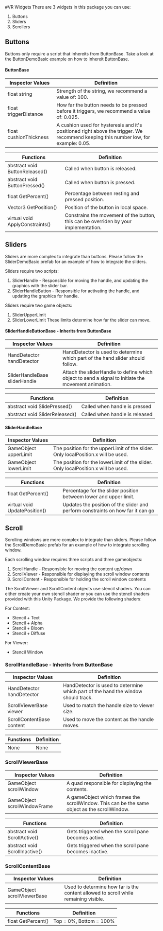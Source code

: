 #VR Widgets
There are 3 widgets in this package you can use:

1. Buttons
2. Sliders
3. Scrollers

## Buttons
Buttons only require a script that inhereits from ButtonBase.
Take a look at the ButtonDemoBasic example on how to inhereit ButtonBase.

#### ButtonBase
Inspector Values  | Definition
------- | ----------
float string            | Strength of the string, we recommend a value of: 100.
float triggerDistance   | How far the button needs to be pressed before it triggers, we recommend a value of: 0.025.
float cushionThickness  | A cushion used for hysteresis and it's positioned right above the trigger. We recommend keeping this number low, for example: 0.05.

Functions | Definition
--------- | ---------
abstract void ButtonReleased()  | Called when button is released.
abstract void ButtonPressed()   | Called when button is pressed.
float GetPercent()              | Percentage between resting and pressed position.
Vector3 GetPosition()           | Position of the button in local space.
virtual void ApplyConstraints() | Constrains the movement of the button, this can be overriden by your implementation.

## Sliders
Sliders are more complex to integrate than buttons.
Please follow the SliderDemoBasic prefab for an example of how to integrate the sliders.

Sliders require two scripts:
1. SliderHandle - Responsible for moving the handle, and updating the graphics with the slider bar.
2. SliderHandleButton - Responsible for activating the handle, and updating the graphics for handle.

Sliders require two game objects:
1. SliderUpperLimit
2. SliderLowerLimit
These limits determine how far the slider can move.

#### SliderHandleButtonBase - Inherits from ButtonBase
Inspector Values | Definition
---------------- | ----------
HandDetector handDetector     | HandDetector is used to determine which part of the hand slider should follow.
SliderHandleBase sliderHandle | Attach the sliderHandle to define which object to send a signal to initiate the movement animation.

Functions | Definition
--------- | ----------
abstract void SlidePressed()  | Called when handle is pressed
abstract void SliderReleased()   | Called when handle is released

#### SliderHandleBase
Inspector Values | Definition
---------------- | ----------
GameObject upperLimit | The position for the upperLimit of the slider. Only localPosition.x will be used.
GameObject lowerLimit | The position for the lowerLimit of the slider. Only localPosition.x will be used.

Functions | Definition
--------- | ----------
float GetPercent()            | Percentage for the slider position betweem lower and upper limit.
virtual void UpdatePosition() | Updates the position of the slider and perform constraints on how far it can go

## Scroll
Scrolling windows are more complex to integrate than sliders.
Please follow the ScrollDemoBasic prefab for an example of how to integrate scrolling window.

Each scrolling window requires three scripts and three gameobjects:
1. ScrollHandle - Responsible for moving the content up/down
2. ScrollViewer - Responsible for displaying the scroll window contents
3. ScrollContent - Responsible for holding the scroll window contents

The ScrollViewer and ScrollContent objects use stencil shaders. You can either create your own stencil shader or you can use the stencil shaders provided with this Unity Package. We provide the following shaders:

For Content:
  * Stencil + Text
  * Stencil + Alpha
  * Stencil + Bloom
  * Stencil + Diffuse

For Viewer:
  * Stencil Window
  
### ScrollHandleBase - Inherits from ButtonBase
Inspector Values | Definition
---------------- | ----------
HandDetector handDetector | HandDetector is used to determine which part of the hand the window should track.
ScrollViewerBase viewer   | Used to match the handle size to viewer size. 
ScrollContentBase content | Used to move the content as the handle moves.

Functions | Definition
--------- | ----------
None | None

### ScrollViewerBase
Inspector Values | Definition
---------------- | ----------
GameObject scrollWindow       | A quad responsible for displaying the contents.
GameObject scrollWindowFrame  | A gameObject which frames the scrollWindow. This can be the same object as the scrollWindow.

Functions | Definition
--------- | ----------
abstract void ScrollActive()    | Gets triggered when the scroll pane becomes active.
abstract void ScrollInactive()  | Gets triggered when the scroll pane becomes inactive.

### ScrollContentBase
Inspector Values | Definition
---------------- | ----------
GameObject scrollViewerBase | Used to determine how far is the content allowed to scroll while remaining visible. 

Functions | Definition
--------- | ----------
float GetPercent() | Top = 0%, Bottom = 100%
